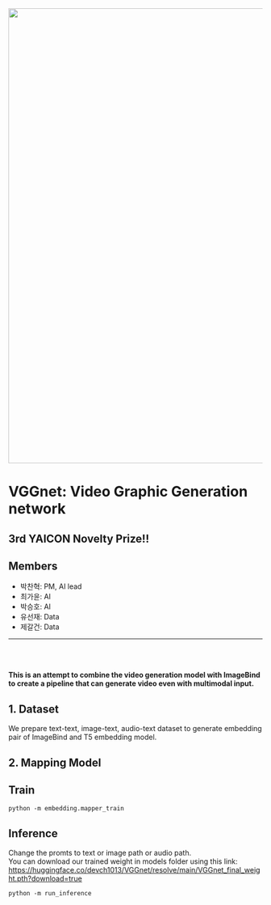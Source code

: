 <img src="https://github.com/devch1013/YAICON-VGGnet/assets/92439610/0ce35aae-3e19-4a7c-9ea2-0fd8434a6edb" width = "900" >

# VGGnet: Video Graphic Generation network

## 3rd YAICON Novelty Prize!!


## Members 
- 박찬혁: PM, AI lead
- 최가윤: AI
- 박승호: AI 
- 유선재: Data
- 제갈건: Data
  
---
</br>
</br>

**This is an attempt to combine the video generation model with ImageBind to create a pipeline that can generate video even with multimodal input.**

## 1. Dataset
We prepare text-text, image-text, audio-text dataset to generate embedding pair of ImageBind and T5 embedding model.


## 2. Mapping Model

## Train
```
python -m embedding.mapper_train
```

## Inference
Change the promts to text or image path or audio path.  
You can download our trained weight in models folder using this link: https://huggingface.co/devch1013/VGGnet/resolve/main/VGGnet_final_weight.pth?download=true
```
python -m run_inference
```








